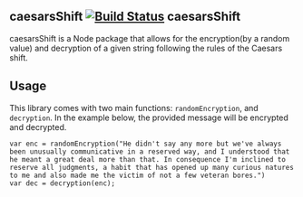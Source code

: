 
caesarsShift [![Build Status](https://travis-ci.org/alexsocheathson/caesarsShift.svg?branch=master)](https://travis-ci.org/alexsocheathson/caesarsShift)
caesarsShift
---------------------
caesarsShift is a Node package that allows for the encryption(by a random value) and decryption of a given string following the rules of the Caesars shift.

Usage
---------------------
This library comes with two main functions: `randomEncryption`, and `decryption`. In the example below, the provided message will be encrypted and decrypted.
```
var enc = randomEncryption("He didn't say any more but we've always been unusually communicative in a reserved way, and I understood that he meant a great deal more than that. In consequence I'm inclined to reserve all judgments, a habit that has opened up many curious natures to me and also made me the victim of not a few veteran bores.")
var dec = decryption(enc);
```
